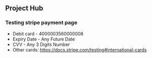 ## Project Hub

### Testing stripe payment page<br/>
- Debit card - 4000003560000008 <br/>
- Expiry Date - Any Future Date <br/>
- CVV - Any 3 Digits Number <br/>
- Other cards: https://docs.stripe.com/testing#international-cards
